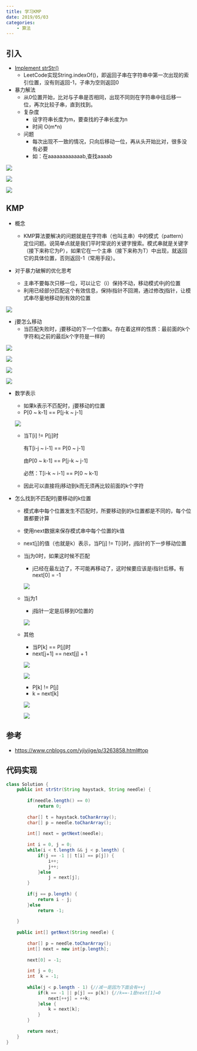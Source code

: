 ```yaml
---
title: 学习KMP
date: 2019/05/03
categories: 
    - 算法
---
```

## 引入
* [Implement strStr()](https://leetcode.com/problems/implement-strstr/)
    * LeetCode实现String.indexOf()，即返回子串在字符串中第一次出现的索引位置，没有则返回-1，子串为空则返回0
* 暴力解法
    * 从0位置开始，比对与子串是否相同，出现不同则在字符串中往后移一位，再次比较子串，直到找到。
    * 复杂度
        * 设字符串长度为m，要查找的子串长度为n
        * 时间 O(m*n)
    * 问题
        * 每次出现不一致的情况，只向后移动一位，再从头开始比对，很多没有必要
        * 如：在aaaaaaaaaaaab,查找aaaab

![](https://puui.qpic.cn/fans_admin/0/3_1500912214_1556864943460/0)

![](https://puui.qpic.cn/fans_admin/0/3_1486517634_1556864983556/0)

![](https://puui.qpic.cn/fans_admin/0/3_308750603_1556864998323/0)

## KMP
* 概念
    * KMP算法要解决的问题就是在字符串（也叫主串）中的模式（pattern）定位问题。说简单点就是我们平时常说的关键字搜索。模式串就是关键字（接下来称它为P），如果它在一个主串（接下来称为T）中出现，就返回它的具体位置，否则返回-1（常用手段）。

* 对于暴力破解的优化思考
    * 主串不要每次只移一位，可以让它（i）保持不动，移动模式中j的位置
    * 利用已经部分匹配这个有效信息，保持i指针不回溯，通过修改j指针，让模式串尽量地移动到有效的位置
    
![](https://puui.qpic.cn/fans_admin/0/3_308750603_1556865032698/0)

* j要怎么移动
    * 当匹配失败时，j要移动的下一个位置k。存在着这样的性质：最前面的k个字符和j之前的最后k个字符是一样的

![](https://puui.qpic.cn/fans_admin/0/3_1486517634_1556865346487/0)

![](https://puui.qpic.cn/fans_admin/0/3_771348268_1556865899518/0)

![](https://puui.qpic.cn/fans_admin/0/3_1268522869_1556866125545/0)

![](https://puui.qpic.cn/fans_admin/0/3_122902507_1556866189608/0)

* 数学表示
    * 如果k表示不匹配时，j要移动的位置
    * P[0 ~ k-1] == P[j-k ~ j-1]
    
    ![](https://puui.qpic.cn/fans_admin/0/3_1268522869_1556866470014/0)
    
    * 当T[i] != P[j]时
      
      有T[i-j ~ i-1] == P[0 ~ j-1]
      
      由P[0 ~ k-1] == P[j-k ~ j-1]
      
      必然：T[i-k ~ i-1] == P[0 ~ k-1]
      
    * 因此可以直接将j移动到k而无须再比较前面的k个字符

* 怎么找到不匹配时j要移动的k位置
    * 模式串中每个位置发生不匹配时，所要移动到的k位置都是不同的，每个位置都要计算
    * 使用next数据来保存模式串中每个位置的k值
    * next[j]的值（也就是k）表示，当P[j] != T[i]时，j指针的下一步移动位置
    * 当j为0时，如果这时候不匹配
        * j已经在最左边了，不可能再移动了，这时候要应该是i指针后移。有next[0] = -1
        
        ![](https://puui.qpic.cn/fans_admin/0/3_912665407_1556869374669/0)
    
    * 当j为1
        * j指针一定是后移到0位置的
        
        ![](https://puui.qpic.cn/fans_admin/0/3_767595719_1556869496396/0)
        
    * 其他
        * 当P[k] == P[j]时
        * next[j+1] == next[j] + 1
        
        ![](https://puui.qpic.cn/fans_admin/0/3_912665407_1556869639696/0)
        
        ![](https://puui.qpic.cn/fans_admin/0/3_912665407_1556869662493/0)
        
        * P[k] != P[j]
        * k = next[k]
        
        ![](https://puui.qpic.cn/fans_admin/0/3_912665407_1556869752648/0)
        
        ![](https://puui.qpic.cn/fans_admin/0/3_912665407_1556870613284/0)
        
## 参考

* https://www.cnblogs.com/yjiyjige/p/3263858.html#top

## 代码实现

```java
class Solution {
    public int strStr(String haystack, String needle) {
        
        if(needle.length() == 0)
            return 0;
        
        char[] t = haystack.toCharArray();
        char[] p = needle.toCharArray();
        
        int[] next = getNext(needle);
        
        int i = 0, j = 0;
        while(i < t.length && j < p.length) {
            if(j == -1 || t[i] == p[j]) {
                i++;
                j++;
            }else
                j = next[j];
        }
        
        if(j == p.length) {
            return i - j;
        }else
            return -1;
          
    }
    
    public int[] getNext(String needle) {
        
        char[] p = needle.toCharArray();
        int[] next = new int[p.length];
        
        next[0] = -1;
        
        int j = 0;
        int  k = -1;
        
        while(j < p.length - 1) {//减一是因为下面会有++j
            if(k == -1 || p[j] == p[k]) {//k==-1是next[1]=0
                next[++j] = ++k;
            }else {
                k = next[k];
            }
        }
        
        return next;
    }
}
```
    
    

    